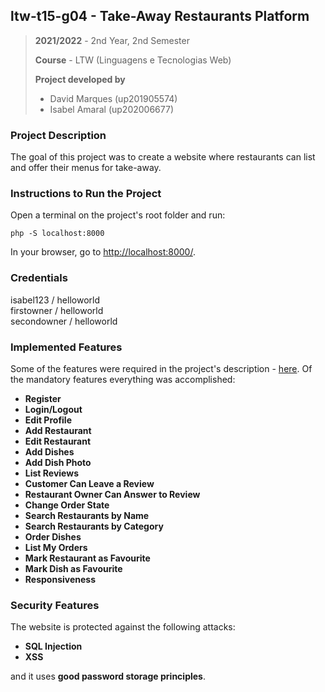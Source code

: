 ## ltw-t15-g04 - Take-Away Restaurants Platform

> **2021/2022** - 2nd Year, 2nd Semester
>
> **Course** - LTW (Linguagens e Tecnologias Web)
>
> **Project developed by**
> - David Marques (up201905574)
> - Isabel Amaral (up202006677)

### Project Description

The goal of this project was to create a website where restaurants can list and offer their menus for take-away.

### Instructions to Run the Project

Open a terminal on the project's root folder and run:
```
php -S localhost:8000
```

In your browser, go to [http://localhost:8000/](http://localhost:8000/).

### Credentials

isabel123 / helloworld
<br>
firstowner / helloworld
<br>
secondowner / helloworld

### Implemented Features

Some of the features were required in the project's description - [here](https://web.fe.up.pt/~arestivo/page/courses/ltw/project/). Of the mandatory features everything was accomplished:

- **Register**
- **Login/Logout**
- **Edit Profile**
- **Add Restaurant**
- **Edit Restaurant**
- **Add Dishes**
- **Add Dish Photo**
- **List Reviews**
- **Customer Can Leave a Review**
- **Restaurant Owner Can Answer to Review**
- **Change Order State**
- **Search Restaurants by Name**
- **Search Restaurants by Category**
- **Order Dishes**
- **List My Orders**
- **Mark Restaurant as Favourite**
- **Mark Dish as Favourite**
- **Responsiveness**

### Security Features

The website is protected against the following attacks:

- **SQL Injection**
- **XSS**

and it uses **good password storage principles**.